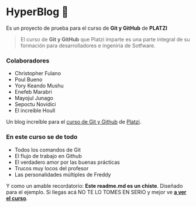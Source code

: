 # HyperBlog 💚

Es un proyecto de prueba para el curso de **Git y GitHub** de **PLATZI**

> El curso de **Git y GitHub** que Platzi imparte es una parte integral de su formación para desarrolladores e ingeniría de Sotfware.

### Colaboradores

- Christopher Fulano
- Poul Bueno
- Yory Keando Mushu
- Enefeb Marabri
- Mayojul Junago
- Sepoctu Novidici
- El increible Houll

Un blog increíble para el [curso de Git y Github](https://platzi.com/cursos/git-github/ "Curso de Git y Github") de [Platzi](https://platzi.com/ "Platzi").

### En este curso se de todo

- Todos los comandos de Git
- El flujo de trabajo en Github
- El verdadero amor por las buenas prácticas
- Trucos muy locos del profesor
- Las personalidades múltiples de Freddy

Y como un amable recordatorio: **Este readme.md es un chiste**. Diseñado para el ejemplo. Si llegas acá NO TE LO TOMES EN SERIO y mejor ve [**a ver el curso**](https://platzi.com/cursos/git-github/ "a ver el curso").
